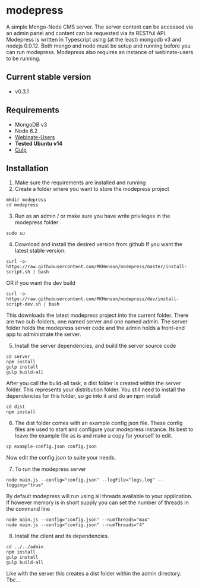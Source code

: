 # modepress
A simple Mongo-Node CMS server. The server content can be accessed via an admin
panel and content can be requested via its RESTful API.
Modepress is written in Typescript using (at the least) mongodb v3 and nodejs 0.0.12.
Both mongo and node must be setup and running before you can run modepress.
Modepress also requires an instance of webinate-users to be running.

## Current stable version
* v0.3.1

## Requirements
* MongoDB v3
* Node 6.2
* [Webinate-Users](https://github.com/MKHenson/webinate-users)
* **Tested Ubuntu v14**
* [Gulp](https://github.com/gulpjs/gulp/blob/master/docs/getting-started.md)

## Installation

1) Make sure the requirements are installed and running
2) Create a folder where you want to store the modepress project

```
mkdir modepress
cd modepress
```

3) Run as an admin / or make sure you have write privileges in the modepress folder
```
sudo su
```

4) Download and install the desired version from github
If you want the latest stable version:

```
curl -o- https://raw.githubusercontent.com/MKHenson/modepress/master/install-script.sh | bash
```

OR if you want the dev build

```
curl -o- https://raw.githubusercontent.com/MKHenson/modepress/dev/install-script-dev.sh | bash
```

This downloads the latest modepress project into the current folder. There are two sub-folders, one named server and one named admin.
The server folder holds the modepress server code and the admin holds a front-end app to administrate the server.

5) Install the server dependencies, and build the server source code

```
cd server
npm install
gulp install
gulp build-all
```

After you call the build-all task, a dist folder is created within the server folder. This represents your distribution folder.
You still need to install the dependencies for this folder, so go into it and do an npm install

 ```
cd dist
npm install
```


6) The dist folder comes with an example config json file. These config files are used to start and configure your modepress instance.
Its best to leave the example file as is and make a copy for yourself to edit.

```
cp example-config.json config.json
```

Now edit the config.json to suite your needs.

7) To run the modepress server

```
node main.js --config="config.json" --logFile="logs.log" --logging="true"
```

By default modepress will run using all threads available to your application. If however memory is in short supply you
can set the number of threads in the command line

```
node main.js --config="config.json" --numThreads="max"
node main.js --config="config.json" --numThreads="4"
```

8) Install the client and its dependencies.

```
cd ../../admin
npm install
gulp install
gulp build-all
```

Like with the server this creates a dist folder within the admin directory. Tbc...